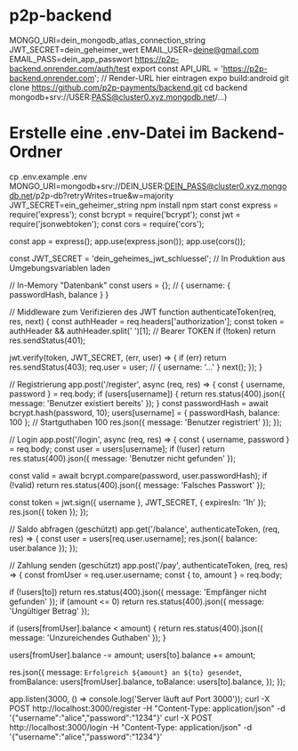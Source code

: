 # p2p-backend
MONGO_URI=dein_mongodb_atlas_connection_string
JWT_SECRET=dein_geheimer_wert
EMAIL_USER=deine@gmail.com
EMAIL_PASS=dein_app_passwort
https://p2p-backend.onrender.com/auth/test
export const API_URL = 'https://p2p-backend.onrender.com'; // Render-URL hier eintragen
expo build:android
git clone https://github.com/p2p-payments/backend.git
cd backend
mongodb+srv://USER:PASS@cluster0.xyz.mongodb.net/...)
# Erstelle eine .env-Datei im Backend-Ordner
cp .env.example .env
MONGO_URI=mongodb+srv://DEIN_USER:DEIN_PASS@cluster0.xyz.mongodb.net/p2p-db?retryWrites=true&w=majority
JWT_SECRET=ein_geheimer_string
npm install
npm start
const express = require('express');
const bcrypt = require('bcrypt');
const jwt = require('jsonwebtoken');
const cors = require('cors');

const app = express();
app.use(express.json());
app.use(cors());

const JWT_SECRET = 'dein_geheimes_jwt_schluessel'; // In Produktion aus Umgebungsvariablen laden

// In-Memory "Datenbank"
const users = {}; // { username: { passwordHash, balance } }

// Middleware zum Verifizieren des JWT
function authenticateToken(req, res, next) {
  const authHeader = req.headers['authorization'];
  const token = authHeader && authHeader.split(' ')[1]; // Bearer TOKEN
  if (!token) return res.sendStatus(401);

  jwt.verify(token, JWT_SECRET, (err, user) => {
    if (err) return res.sendStatus(403);
    req.user = user; // { username: '...' }
    next();
  });
}

// Registrierung
app.post('/register', async (req, res) => {
  const { username, password } = req.body;
  if (users[username]) {
    return res.status(400).json({ message: 'Benutzer existiert bereits' });
  }
  const passwordHash = await bcrypt.hash(password, 10);
  users[username] = { passwordHash, balance: 100 }; // Startguthaben 100
  res.json({ message: 'Benutzer registriert' });
});

// Login
app.post('/login', async (req, res) => {
  const { username, password } = req.body;
  const user = users[username];
  if (!user) return res.status(400).json({ message: 'Benutzer nicht gefunden' });

  const valid = await bcrypt.compare(password, user.passwordHash);
  if (!valid) return res.status(400).json({ message: 'Falsches Passwort' });

  const token = jwt.sign({ username }, JWT_SECRET, { expiresIn: '1h' });
  res.json({ token });
});

// Saldo abfragen (geschützt)
app.get('/balance', authenticateToken, (req, res) => {
  const user = users[req.user.username];
  res.json({ balance: user.balance });
});

// Zahlung senden (geschützt)
app.post('/pay', authenticateToken, (req, res) => {
  const fromUser = req.user.username;
  const { to, amount } = req.body;

  if (!users[to]) return res.status(400).json({ message: 'Empfänger nicht gefunden' });
  if (amount <= 0) return res.status(400).json({ message: 'Ungültiger Betrag' });

  if (users[fromUser].balance < amount) {
    return res.status(400).json({ message: 'Unzureichendes Guthaben' });
  }

  users[fromUser].balance -= amount;
  users[to].balance += amount;

  res.json({
    message: `Erfolgreich ${amount} an ${to} gesendet`,
    fromBalance: users[fromUser].balance,
    toBalance: users[to].balance,
  });
});

app.listen(3000, () => console.log('Server läuft auf Port 3000'));
curl -X POST http://localhost:3000/register -H "Content-Type: application/json" -d '{"username":"alice","password":"1234"}'
curl -X POST http://localhost:3000/login -H "Content-Type: application/json" -d '{"username":"alice","password":"1234"}'
